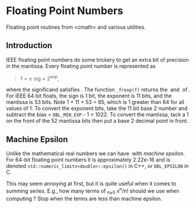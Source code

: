 # Floating Point Numbers

Floating point routines from &lt;cmath&gt; and various utilities.

## Introduction

IEEE floating point numbers do some trickery to get 
an extra bit of precision in the mantissa. Every floating point 
number is represented as

> f = &plusmn; sig &times; 2<sup>exp</sup>,

where the significand satisfies <math>0.5 &le; sig &lt; 1</math>.
The function `_frexp(f)` 
returns the <math>sig</math> and <math>exp</math> of <math>f</math>.
For IEEE 64 bit floats, 
the sign is 1 bit, the exponent is 11 bits, and the mantissa 
is 53 bits. Note 1 + 11 + 53 = 65, which is 1 greater than 64 
for all values of 1. To convert the exponent bits, take the 
11 bit base 2 number and subtract the bias = `DBL_MIN_EXP` - 1 = 1022. 
To convert the mantissa, tack a 1 on the front of the 52 mantissa bits 
then put a base 2 decimal point in front. 

## Machine Epsilon

Unlike the mathematical real numbers we can have <math>1 + x =
1</math> with <math>x&ne;0<math>.  The smallest such positive
floating point number is called _machine epsilon_. For 64-bit
floating point numbers it is approximately 2.22e-16 and is denoted
`std::numeric_limits<double>::epsilon()` in C++, or `DBL_EPSILON` in C.

This may seem annoying at first, but it is quite useful when it
comes to summing series. E.g., how many terms of
<math>&Sigma;<sub>n&ge;0</sub> x<sup>n</sup>/n!</math> should we
use when computing <math>exp(x)</math>? Stop when the terms are
less than machine epsilon.

<!--
One might think the smallest number that can be represented in this
way is therefore 0.5 * 2<markup><sup>-1022</sup></markup> = 1.112E-308,
but one would be wrong.  This would correspond to all 11 exponent bits
being zero, but that has special meaning in IEEE floats . The smallest
`normalized` number is in fact 0.5 * 2<markup><sup>-1021</sup></markup>
= 2.225E-308 = `DBL_MIN`.

The smallest nonzero positve (denormalized) IEEE 64 bit number is
really 0.5 * 2<markup><sup>-1073</sup></markup> = `_nextafter(0, 1)`.
But don't try to get Excel to display `NEXTAFTER` correctly.  You can
use `FLOAT.BITS` to see that Excel is giving you the right IEEE float,
or use `ULP` to verify the result is indeed one unit in the the last
place after 0.
-->
